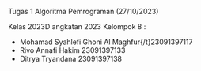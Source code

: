 Tugas 1 Algoritma Pemrograman (27/10/2023)

Kelas 2023D angkatan 2023
Kelompok 8 :
- Mohamad Syahlefi Ghoni Al Maghfur{/t}23091397117
- Rivo Annafi Hakim                    23091397133
- Ditrya Tryandana                     23091397138
